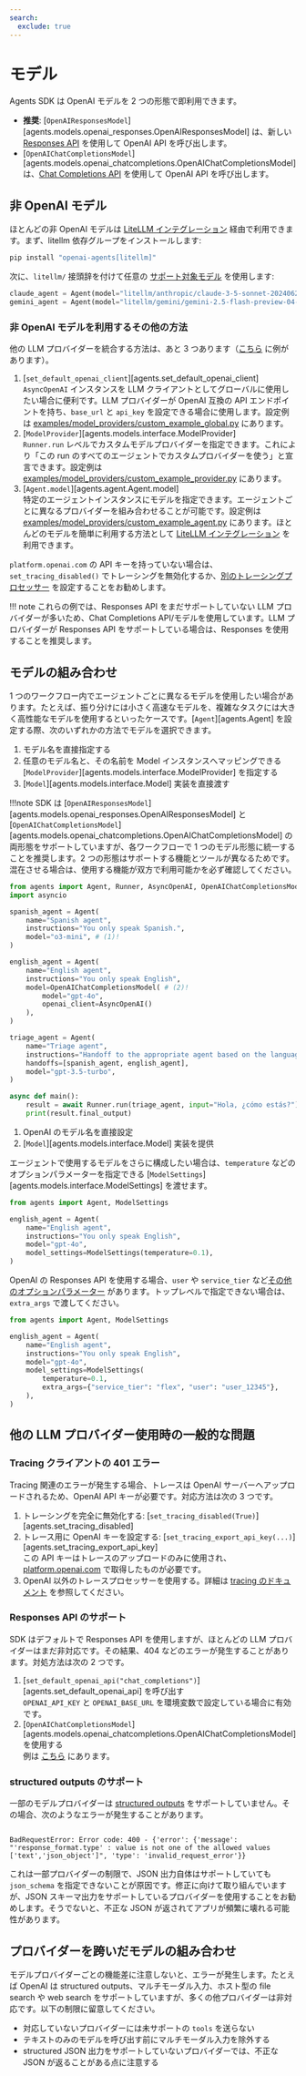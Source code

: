 ```yaml
---
search:
  exclude: true
---
```

# モデル

Agents SDK は OpenAI モデルを 2 つの形態で即利用できます。

- **推奨**: [`OpenAIResponsesModel`][agents.models.openai_responses.OpenAIResponsesModel] は、新しい [Responses API](https://platform.openai.com/docs/api-reference/responses) を使用して OpenAI API を呼び出します。  
- [`OpenAIChatCompletionsModel`][agents.models.openai_chatcompletions.OpenAIChatCompletionsModel] は、[Chat Completions API](https://platform.openai.com/docs/api-reference/chat) を使用して OpenAI API を呼び出します。

## 非 OpenAI モデル

ほとんどの非 OpenAI モデルは [LiteLLM インテグレーション](./litellm.md) 経由で利用できます。まず、litellm 依存グループをインストールします:

```bash
pip install "openai-agents[litellm]"
```

次に、`litellm/` 接頭辞を付けて任意の [サポート対象モデル](https://docs.litellm.ai/docs/providers) を使用します:

```python
claude_agent = Agent(model="litellm/anthropic/claude-3-5-sonnet-20240620", ...)
gemini_agent = Agent(model="litellm/gemini/gemini-2.5-flash-preview-04-17", ...)
```

### 非 OpenAI モデルを利用するその他の方法

他の LLM プロバイダーを統合する方法は、あと 3 つあります（[こちら](https://github.com/openai/openai-agents-python/tree/main/examples/model_providers/) に例があります）。

1. [`set_default_openai_client`][agents.set_default_openai_client]  
   `AsyncOpenAI` インスタンスを LLM クライアントとしてグローバルに使用したい場合に便利です。LLM プロバイダーが OpenAI 互換の API エンドポイントを持ち、`base_url` と `api_key` を設定できる場合に使用します。設定例は [examples/model_providers/custom_example_global.py](https://github.com/openai/openai-agents-python/tree/main/examples/model_providers/custom_example_global.py) にあります。
2. [`ModelProvider`][agents.models.interface.ModelProvider]  
   `Runner.run` レベルでカスタムモデルプロバイダーを指定できます。これにより「この run のすべてのエージェントでカスタムプロバイダーを使う」と宣言できます。設定例は [examples/model_providers/custom_example_provider.py](https://github.com/openai/openai-agents-python/tree/main/examples/model_providers/custom_example_provider.py) にあります。
3. [`Agent.model`][agents.agent.Agent.model]  
   特定のエージェントインスタンスにモデルを指定できます。エージェントごとに異なるプロバイダーを組み合わせることが可能です。設定例は [examples/model_providers/custom_example_agent.py](https://github.com/openai/openai-agents-python/tree/main/examples/model_providers/custom_example_agent.py) にあります。ほとんどのモデルを簡単に利用する方法として [LiteLLM インテグレーション](./litellm.md) を利用できます。

`platform.openai.com` の API キーを持っていない場合は、`set_tracing_disabled()` でトレーシングを無効化するか、[別のトレーシングプロセッサー](../tracing.md) を設定することをお勧めします。

!!! note
    これらの例では、Responses API をまだサポートしていない LLM プロバイダーが多いため、Chat Completions API/モデルを使用しています。LLM プロバイダーが Responses API をサポートしている場合は、Responses を使用することを推奨します。

## モデルの組み合わせ

1 つのワークフロー内でエージェントごとに異なるモデルを使用したい場合があります。たとえば、振り分けには小さく高速なモデルを、複雑なタスクには大きく高性能なモデルを使用するといったケースです。[`Agent`][agents.Agent] を設定する際、次のいずれかの方法でモデルを選択できます。

1. モデル名を直接指定する  
2. 任意のモデル名と、その名前を Model インスタンスへマッピングできる [`ModelProvider`][agents.models.interface.ModelProvider] を指定する  
3. [`Model`][agents.models.interface.Model] 実装を直接渡す  

!!!note
    SDK は [`OpenAIResponsesModel`][agents.models.openai_responses.OpenAIResponsesModel] と [`OpenAIChatCompletionsModel`][agents.models.openai_chatcompletions.OpenAIChatCompletionsModel] の両形態をサポートしていますが、各ワークフローで 1 つのモデル形態に統一することを推奨します。2 つの形態はサポートする機能とツールが異なるためです。混在させる場合は、使用する機能が双方で利用可能かを必ず確認してください。

```python
from agents import Agent, Runner, AsyncOpenAI, OpenAIChatCompletionsModel
import asyncio

spanish_agent = Agent(
    name="Spanish agent",
    instructions="You only speak Spanish.",
    model="o3-mini", # (1)!
)

english_agent = Agent(
    name="English agent",
    instructions="You only speak English",
    model=OpenAIChatCompletionsModel( # (2)!
        model="gpt-4o",
        openai_client=AsyncOpenAI()
    ),
)

triage_agent = Agent(
    name="Triage agent",
    instructions="Handoff to the appropriate agent based on the language of the request.",
    handoffs=[spanish_agent, english_agent],
    model="gpt-3.5-turbo",
)

async def main():
    result = await Runner.run(triage_agent, input="Hola, ¿cómo estás?")
    print(result.final_output)
```

1. OpenAI のモデル名を直接設定  
2. [`Model`][agents.models.interface.Model] 実装を提供  

エージェントで使用するモデルをさらに構成したい場合は、`temperature` などのオプションパラメーターを指定できる [`ModelSettings`][agents.models.interface.ModelSettings] を渡せます。

```python
from agents import Agent, ModelSettings

english_agent = Agent(
    name="English agent",
    instructions="You only speak English",
    model="gpt-4o",
    model_settings=ModelSettings(temperature=0.1),
)
```

OpenAI の Responses API を使用する場合、`user` や `service_tier` など[その他のオプションパラメーター](https://platform.openai.com/docs/api-reference/responses/create) があります。トップレベルで指定できない場合は、`extra_args` で渡してください。

```python
from agents import Agent, ModelSettings

english_agent = Agent(
    name="English agent",
    instructions="You only speak English",
    model="gpt-4o",
    model_settings=ModelSettings(
        temperature=0.1,
        extra_args={"service_tier": "flex", "user": "user_12345"},
    ),
)
```

## 他の LLM プロバイダー使用時の一般的な問題

### Tracing クライアントの 401 エラー

Tracing 関連のエラーが発生する場合、トレースは OpenAI サーバーへアップロードされるため、OpenAI API キーが必要です。対応方法は次の 3 つです。

1. トレーシングを完全に無効化する: [`set_tracing_disabled(True)`][agents.set_tracing_disabled]  
2. トレース用に OpenAI キーを設定する: [`set_tracing_export_api_key(...)`][agents.set_tracing_export_api_key]  
   この API キーはトレースのアップロードのみに使用され、[platform.openai.com](https://platform.openai.com/) で取得したものが必要です。  
3. OpenAI 以外のトレースプロセッサーを使用する。詳細は [tracing のドキュメント](../tracing.md#custom-tracing-processors) を参照してください。

### Responses API のサポート

SDK はデフォルトで Responses API を使用しますが、ほとんどの LLM プロバイダーはまだ非対応です。その結果、404 などのエラーが発生することがあります。対処方法は次の 2 つです。

1. [`set_default_openai_api("chat_completions")`][agents.set_default_openai_api] を呼び出す  
   `OPENAI_API_KEY` と `OPENAI_BASE_URL` を環境変数で設定している場合に有効です。  
2. [`OpenAIChatCompletionsModel`][agents.models.openai_chatcompletions.OpenAIChatCompletionsModel] を使用する  
   例は [こちら](https://github.com/openai/openai-agents-python/tree/main/examples/model_providers/) にあります。

### structured outputs のサポート

一部のモデルプロバイダーは [structured outputs](https://platform.openai.com/docs/guides/structured-outputs) をサポートしていません。その場合、次のようなエラーが発生することがあります。

```

BadRequestError: Error code: 400 - {'error': {'message': "'response_format.type' : value is not one of the allowed values ['text','json_object']", 'type': 'invalid_request_error'}}

```

これは一部プロバイダーの制限で、JSON 出力自体はサポートしていても `json_schema` を指定できないことが原因です。修正に向けて取り組んでいますが、JSON スキーマ出力をサポートしているプロバイダーを使用することをお勧めします。そうでないと、不正な JSON が返されてアプリが頻繁に壊れる可能性があります。

## プロバイダーを跨いだモデルの組み合わせ

モデルプロバイダーごとの機能差に注意しないと、エラーが発生します。たとえば OpenAI は structured outputs、マルチモーダル入力、ホスト型の file search や web search をサポートしていますが、多くの他プロバイダーは非対応です。以下の制限に留意してください。

- 対応していないプロバイダーには未サポートの `tools` を送らない  
- テキストのみのモデルを呼び出す前にマルチモーダル入力を除外する  
- structured JSON 出力をサポートしていないプロバイダーでは、不正な JSON が返ることがある点に注意する